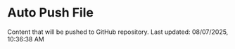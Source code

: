 # Auto Push File

Content that will be pushed to GitHub repository.
Last updated: 08/07/2025, 10:36:38 AM